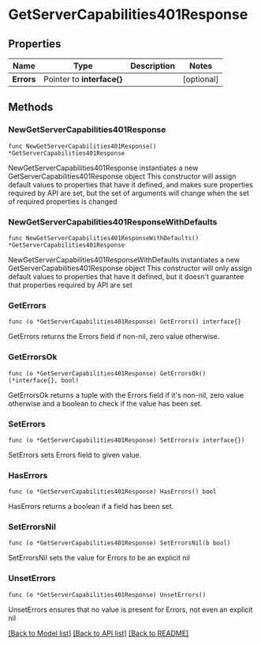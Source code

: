 # GetServerCapabilities401Response

## Properties

Name | Type | Description | Notes
------------ | ------------- | ------------- | -------------
**Errors** | Pointer to **interface{}** |  | [optional] 

## Methods

### NewGetServerCapabilities401Response

`func NewGetServerCapabilities401Response() *GetServerCapabilities401Response`

NewGetServerCapabilities401Response instantiates a new GetServerCapabilities401Response object
This constructor will assign default values to properties that have it defined,
and makes sure properties required by API are set, but the set of arguments
will change when the set of required properties is changed

### NewGetServerCapabilities401ResponseWithDefaults

`func NewGetServerCapabilities401ResponseWithDefaults() *GetServerCapabilities401Response`

NewGetServerCapabilities401ResponseWithDefaults instantiates a new GetServerCapabilities401Response object
This constructor will only assign default values to properties that have it defined,
but it doesn't guarantee that properties required by API are set

### GetErrors

`func (o *GetServerCapabilities401Response) GetErrors() interface{}`

GetErrors returns the Errors field if non-nil, zero value otherwise.

### GetErrorsOk

`func (o *GetServerCapabilities401Response) GetErrorsOk() (*interface{}, bool)`

GetErrorsOk returns a tuple with the Errors field if it's non-nil, zero value otherwise
and a boolean to check if the value has been set.

### SetErrors

`func (o *GetServerCapabilities401Response) SetErrors(v interface{})`

SetErrors sets Errors field to given value.

### HasErrors

`func (o *GetServerCapabilities401Response) HasErrors() bool`

HasErrors returns a boolean if a field has been set.

### SetErrorsNil

`func (o *GetServerCapabilities401Response) SetErrorsNil(b bool)`

 SetErrorsNil sets the value for Errors to be an explicit nil

### UnsetErrors
`func (o *GetServerCapabilities401Response) UnsetErrors()`

UnsetErrors ensures that no value is present for Errors, not even an explicit nil

[[Back to Model list]](../README.md#documentation-for-models) [[Back to API list]](../README.md#documentation-for-api-endpoints) [[Back to README]](../README.md)


